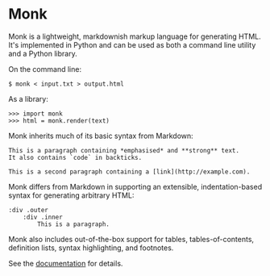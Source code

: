 
# Monk

Monk is a lightweight, markdownish markup language for generating HTML. It's implemented in Python and can be used as both a command line utility and a Python library.

On the command line:

    $ monk < input.txt > output.html

As a library:

    >>> import monk
    >>> html = monk.render(text)

Monk inherits much of its basic syntax from Markdown:

    This is a paragraph containing *emphasised* and **strong** text.
    It also contains `code` in backticks.

    This is a second paragraph containing a [link](http://example.com).

Monk differs from Markdown in supporting an extensible, indentation-based syntax for generating arbitrary HTML:

    :div .outer
        :div .inner
            This is a paragraph.

Monk also includes out-of-the-box support for tables, tables-of-contents, definition lists, syntax highlighting, and footnotes.

See the [documentation](http://mulholland.xyz/docs/monk/) for details.
